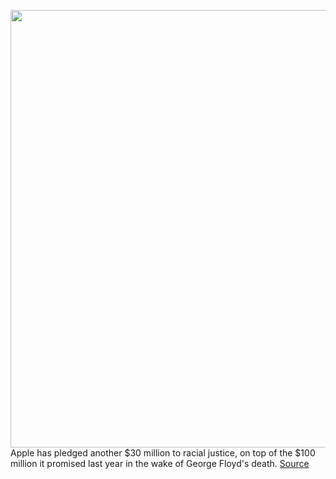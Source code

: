 <img src='https://cdn.vox-cdn.com/thumbor/JoIOPFVDg9Iy1yNbpoPVHBZ8UII=/0x0:3000x2000/1200x800/filters:focal(1260x760:1740x1240)/cdn.vox-cdn.com/uploads/chorus_image/image/69801020/VRG_4132_BigTechs_Commitment_Lede_FR.0.0.jpg' width='700px' /><br/>
Apple has pledged another $30 million to racial justice, on top of the $100 million it promised last year in the wake of George Floyd's death.
<a href='https://www.theverge.com/2021/8/31/22651312/apple-pledges-another-small-but-welcome-sum-to-racial-justice'> Source <a/>